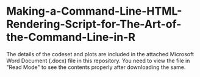 # Making-a-Command-Line-HTML-Rendering-Script-for-The-Art-of-the-Command-Line-in-R

The details of the codeset and plots are included in the attached Microsoft Word Document (.docx) file in this repository. 
You need to view the file in "Read Mode" to see the contents properly after downloading the same.
